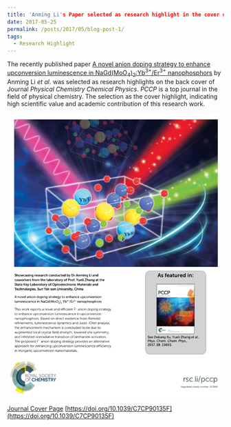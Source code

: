 ```yaml
---
title: 'Anming Li's Paper selected as research highlight in the cover of Journal Phys. Chem. Chem. Phys.'
date: 2017-05-25
permalink: /posts/2017/05/blog-post-1/
tags:
  - Research Highlight
---
```


The recently published paper [A novel anion doping strategy to enhance upconversion luminescence in NaGd(MoO<sub>4</sub>)<sub>2</sub>:Yb<sup>3+</sup>/Er<sup>3+</sup> nanophosphors](/publications/2017-05-25-paper12) by Anming Li *et al*. was selected as research highlights on the back cover of Journal <i>Physical Chemistry Chemical Physics</i>. *PCCP* is a top journal in the field of physical chemistry. The selection as the cover highlight, indicating high scientific value and academic contribution of this research work.

![Cover](/images/pccpcover.png)

[Journal Cover Page](https://pubs.rsc.org/en/content/articlelanding/2017/cp/c7cp90135f) [https://doi.org/10.1039/C7CP90135F](https://doi.org/10.1039/C7CP90135F)

